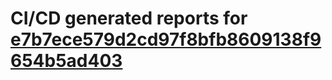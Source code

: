 # CI/CD generated reports for [e7b7ece579d2cd97f8bfb8609138f9654b5ad403](https://github.com/hydephp/develop/commit/e7b7ece579d2cd97f8bfb8609138f9654b5ad403)
